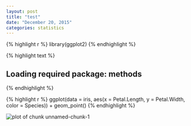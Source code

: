 ```yaml
---
layout: post
title: "test"
date: "December 20, 2015"
categories: statistics
---
```


{% highlight r %}
library(ggplot2)
{% endhighlight %}



{% highlight text %}
## Loading required package: methods
{% endhighlight %}



{% highlight r %}
ggplot(data = iris, aes(x = Petal.Length, y = Petal.Width, color = Species)) + geom_point()
{% endhighlight %}

![plot of chunk unnamed-chunk-1](/nhuyhoafigure/source/2015-12-20-test/unnamed-chunk-1-1.png) 

